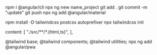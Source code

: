 npm i @angular/cli
npx ng new name_project
git add .
git commit -m "update"
git push
npx ng add @angular/material

npm install -D tailwindcss postcss autoprefixer
npx tailwindcss init

  content: [
    "./src/**/*.{html,ts}",
  ],

@tailwind base;
@tailwind components;
@tailwind utilities;
npx ng add @angular/pwa

